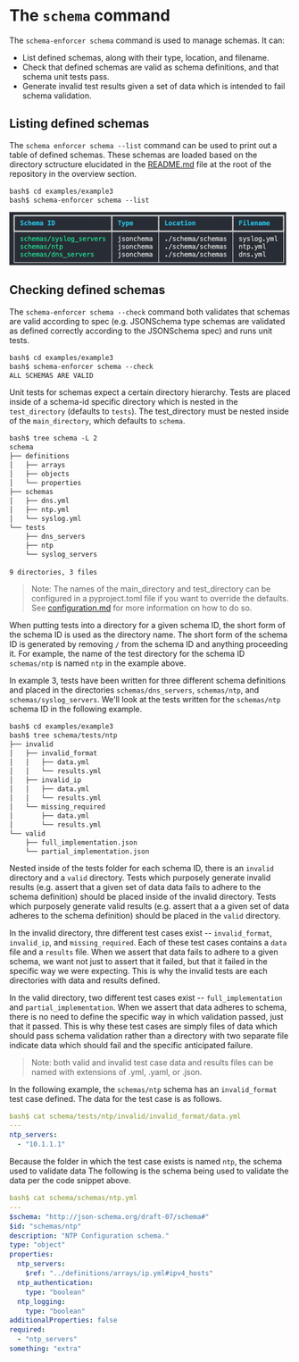 # The `schema` command

The `schema-enforcer schema` command is used to manage schemas. It can:

- List defined schemas, along with their type, location, and filename.
- Check that defined schemas are valid as schema definitions, and that schema unit tests pass.
- Generate invalid test results given a set of data which is intended to fail schema validation.

## Listing defined schemas

The `schema enforcer schema --list` command can be used to print out a table of defined schemas. These schemas are loaded based on the directory sctructure elucidated in the [README.md](../README.md) file at the root of the repository in the overview section.

```cli
bash$ cd examples/example3
bash$ schema-enforcer schema --list
```
![Schema List Command](assets/images/schema_list.png)

## Checking defined schemas

The `schema-enforcer schema --check` command both validates that schemas are valid according to spec (e.g. JSONSchema type schemas are validated as defined correctly according to the JSONSchema spec) and runs unit tests. 

```cli
bash$ cd examples/example3
bash$ schema-enforcer schema --check
ALL SCHEMAS ARE VALID
```

Unit tests for schemas expect a certain directory hierarchy. Tests are placed inside of a schema-id specific directory which is nested in the `test_directory` (defaults to `tests`). The test_directory must be nested inside of the `main_directory`, which defaults to `schema`.

```cli
bash$ tree schema -L 2
schema
├── definitions
│   ├── arrays
│   ├── objects
│   └── properties
├── schemas
│   ├── dns.yml
│   ├── ntp.yml
│   └── syslog.yml
└── tests
    ├── dns_servers
    ├── ntp
    └── syslog_servers

9 directories, 3 files
```

> Note: The names of the main_directory and test_directory can be configured in a pyproject.toml file if you want to override the defaults. See [configuration.md](./configuration.md) for more information on how to do so.

When putting tests into a directory for a given schema ID, the short form of the schema ID is used as the directory name. The short form of the schema ID is generated by removing `/` from the schema ID and anything proceeding it. For example, the name of the test directory for the schema ID `schemas/ntp` is named `ntp` in the example above.

In example 3, tests have been written for three different schema definitions and placed in the directories `schemas/dns_servers`, `schemas/ntp`, and `schemas/syslog_servers`. We'll look at the tests written for the `schemas/ntp` schema ID in the following example.

```cli
bash$ cd examples/example3
bash$ tree schema/tests/ntp
├── invalid
│   ├── invalid_format
│   │   ├── data.yml
│   │   └── results.yml
│   ├── invalid_ip
│   │   ├── data.yml
│   │   └── results.yml
│   └── missing_required
│       ├── data.yml
│       └── results.yml
└── valid
    ├── full_implementation.json
    └── partial_implementation.json
```

Nested inside of the tests folder for each schema ID, there is an `invalid` directory and a `valid` directory. Tests which purposely generate invalid results (e.g. assert that a given set of data data fails to adhere to the schema definition) should be placed inside of the invalid directory. Tests which purposely generate valid results (e.g. assert that a a given set of data adheres to the schema definition) should be placed in the `valid` directory.

In the invalid directory, thre different test cases exist -- `invalid_format`, `invalid_ip`, and `missing_required`. Each of these test cases contains a `data` file and a `results` file. When we assert that data fails to adhere to a given schema, we want not just to assert that it failed, but that it failed in the specific way we were expecting. This is why the invalid tests are each directories with data and results defined.

In the valid directory, two different test cases exist -- `full_implementation` and `partial_implementation`. When we assert that data adheres to schema, there is no need to define the specific way in which validation passed, just that it passed. This is why these test cases are simply files of data which should pass schema validation rather than a directory with two separate file indicate data which should fail and the specific anticipated failure.

> Note: both valid and invalid test case data and results files can be named with extensions of .yml, .yaml, or .json.

In the following example, the `schemas/ntp` schema has an `invalid_format` test case defined. The data for the test case is as follows.

```yaml
bash$ cat schema/tests/ntp/invalid/invalid_format/data.yml
---
ntp_servers:
  - "10.1.1.1"
```

Because the folder in which the test case exists is named `ntp`, the schema used to validate data The following is the schema being used to validate the data per the code snippet above.

```yaml
bash$ cat schema/schemas/ntp.yml
---
$schema: "http://json-schema.org/draft-07/schema#"
$id: "schemas/ntp"
description: "NTP Configuration schema."
type: "object"
properties:
  ntp_servers:
    $ref: "../definitions/arrays/ip.yml#ipv4_hosts"
  ntp_authentication:
    type: "boolean"
  ntp_logging:
    type: "boolean"
additionalProperties: false
required:
  - "ntp_servers"
something: "extra"
```